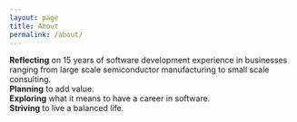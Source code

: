 ```yaml
---
layout: page
title: About
permalink: /about/
---
```


<strong>Reflecting</strong> on 15 years of software development experience in businesses ranging from large scale semiconductor manufacturing to small scale consulting. <br>
<strong>Planning</strong> to add value.<br>
<strong>Exploring</strong> what it means to have a career in software.<br>
<strong>Striving</strong> to live a balanced life.